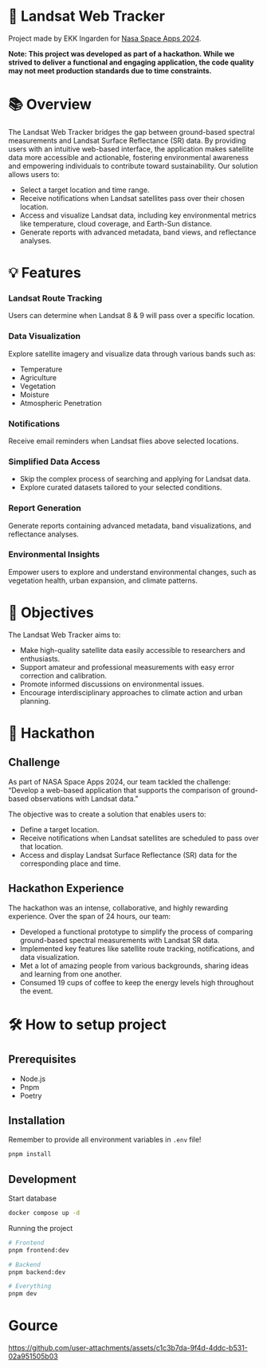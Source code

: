 # 🚀 Landsat Web Tracker

Project made by EKK Ingarden for [Nasa Space Apps 2024](https://www.spaceappschallenge.org/).

__Note: This project was developed as part of a hackathon. While we strived to deliver a functional and engaging application, the code quality may not meet production standards due to time constraints.__


# 📚 Overview

The Landsat Web Tracker bridges the gap between ground-based spectral measurements and Landsat Surface Reflectance (SR) data. By providing users with an intuitive web-based interface, the application makes satellite data more accessible and actionable, fostering environmental awareness and empowering individuals to contribute toward sustainability.
Our solution allows users to:

- Select a target location and time range.
- Receive notifications when Landsat satellites pass over their chosen location.
- Access and visualize Landsat data, including key environmental metrics like temperature, cloud coverage, and Earth-Sun distance.
- Generate reports with advanced metadata, band views, and reflectance analyses.

# 💡 Features

### Landsat Route Tracking

Users can determine when Landsat 8 & 9 will pass over a specific location.

### Data Visualization
Explore satellite imagery and visualize data through various bands such as:

- Temperature
- Agriculture
- Vegetation
- Moisture
- Atmospheric Penetration

### Notifications

Receive email reminders when Landsat flies above selected locations.

### Simplified Data Access

- Skip the complex process of searching and applying for Landsat data.
- Explore curated datasets tailored to your selected conditions.

### Report Generation

Generate reports containing advanced metadata, band visualizations, and reflectance analyses.

### Environmental Insights

Empower users to explore and understand environmental changes, such as vegetation health, urban expansion, and climate patterns.

# 🎯 Objectives

The Landsat Web Tracker aims to:

- Make high-quality satellite data easily accessible to researchers and enthusiasts.
- Support amateur and professional measurements with easy error correction and calibration.
- Promote informed discussions on environmental issues.
- Encourage interdisciplinary approaches to climate action and urban planning.

# 🌟 Hackathon

## Challenge

As part of NASA Space Apps 2024, our team tackled the challenge:
“Develop a web-based application that supports the comparison of ground-based observations with Landsat data.”

The objective was to create a solution that enables users to:

- Define a target location.
- Receive notifications when Landsat satellites are scheduled to pass over that location.
- Access and display Landsat Surface Reflectance (SR) data for the corresponding place and time.

## Hackathon Experience

The hackathon was an intense, collaborative, and highly rewarding experience. Over the span of 24 hours, our team:

- Developed a functional prototype to simplify the process of comparing ground-based spectral measurements with Landsat SR data.
- Implemented key features like satellite route tracking, notifications, and data visualization.
- Met a lot of amazing people from various backgrounds, sharing ideas and learning from one another.
- Consumed 19 cups of coffee to keep the energy levels high throughout the event.

# 🛠️ How to setup project

## Prerequisites

- Node.js
- Pnpm
- Poetry

## Installation

Remember to provide all environment variables in `.env` file!
```bash
pnpm install
```

## Development

Start database
```bash
docker compose up -d
```
Running the project
```bash
# Frontend
pnpm frontend:dev

# Backend
pnpm backend:dev

# Everything
pnpm dev
```
# Gource

https://github.com/user-attachments/assets/c1c3b7da-9f4d-4ddc-b531-02a951505b03

